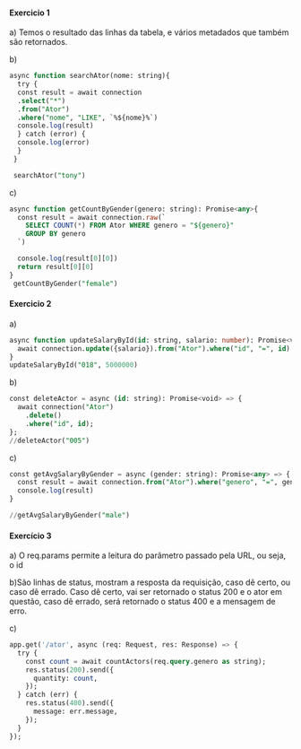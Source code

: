 #### Exercicio 1

a) Temos o resultado das linhas da tabela, e vários metadados que também são retornados.

b)
```SQL
async function searchAtor(nome: string){
  try {
  const result = await connection
  .select("*")
  .from("Ator")
  .where("nome", "LIKE", `%${nome}%`)
  console.log(result)
  } catch (error) {
  console.log(error)
  }
 }

 searchAtor("tony")
```

c)
```SQL
async function getCountByGender(genero: string): Promise<any>{
  const result = await connection.raw(`
    SELECT COUNT(*) FROM Ator WHERE genero = "${genero}"
    GROUP BY genero
  `)

  console.log(result[0][0])
  return result[0][0]
}
 getCountByGender("female")
```

#### Exercicio 2
a)
```SQL
async function updateSalaryById(id: string, salario: number): Promise<void> {
  await connection.update({salario}).from("Ator").where("id", "=", id)
}
updateSalaryById("018", 5000000)
```

b)
```SQL
const deleteActor = async (id: string): Promise<void> => {
  await connection("Ator")
    .delete()
    .where("id", id);
};
//deleteActor("005")
```

c)
```SQL
const getAvgSalaryByGender = async (gender: string): Promise<any> => {
  const result = await connection.from("Ator").where("genero", "=", gender).avg("salario")
  console.log(result)
}

//getAvgSalaryByGender("male")
```

#### Exercício 3
a) O req.params permite a leitura do parâmetro passado pela URL, ou seja, o id

b)São linhas de status, mostram a resposta da requisição, caso dê certo, ou caso dê errado. Caso dê certo, vai ser retornado o status 200 e o ator em questão, caso dê errado, será retornado o status 400 e a mensagem de erro.

c)
```SQL
app.get('/ator', async (req: Request, res: Response) => {
  try {
    const count = await countActors(req.query.genero as string);
    res.status(200).send({
      quantity: count,
    });
  } catch (err) {
    res.status(400).send({
      message: err.message,
    });
  }
});
```



